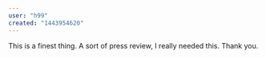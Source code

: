 ```yaml
---
user: "h99"
created: "1443954620"
---
```


This is a finest thing. A sort of press review, I really needed this. Thank you.
